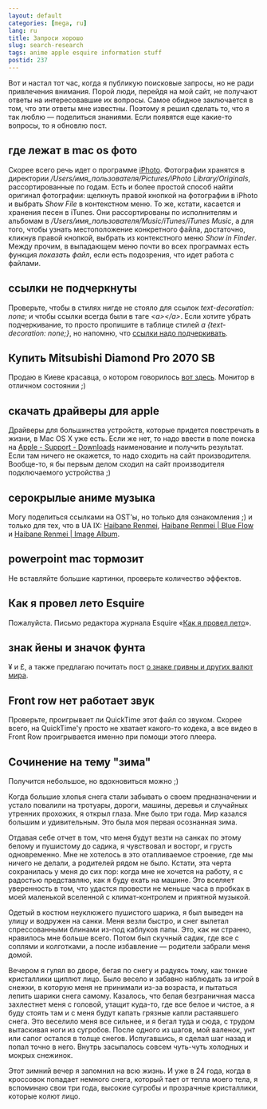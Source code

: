 ```yaml
---
layout: default
categories: [mega, ru]
lang: ru
title: Запроси хорошо
slug: search-research
tags: anime apple esquire information stuff 
postid: 237
---
```

Вот и настал тот час, когда я публикую поисковые запросы, но не ради привлечения внимания. Порой люди, перейдя на мой сайт, не получают ответы на интересовавшие их вопросы. Самое обидное заключается в том, что эти ответы мне известны. Поэтому я решил сделать то, что я так люблю — поделиться знаниями. Если появятся еще какие-то вопросы, то я обновлю пост.



## где лежат в mac os фото

Скорее всего речь идет о программе <a href="http://www.apple.com/ilife/iphoto/">iPhoto</a>. Фотографии хранятся в директории <i>/Users/имя_пользователя/Pictures/iPhoto Library/Originals</i>, рассортированные по годам. Есть и более простой способ найти оригинал фотографии: щелкнуть правой кнопкой на фотографии в iPhoto и выбрать <i>Show File</i> в контекстном меню. То же, кстати, касается и хранения песен в iTunes. Они рассортированы по исполнителям и альбомам в <i>/Users/имя_пользователя/Music/iTunes/iTunes Music</i>, а для того, чтобы узнать местоположение конкретного файла, достаточно, кликнув правой кнопкой, выбрать из контекстного меню <i>Show in Finder</i>. Между прочим, в выпадающем меню почти во всех программах есть функция <i>показать файл</i>, если есть подозрения, что идет работа с файлами.



## ссылки не подчеркнуты

Проверьте, чтобы в стилях нигде не стояло для ссылок <i>text-decoration: none;</i> и чтобы ссылки всегда были в таге <i>&lt;a&gt;&lt;/a&gt;</i>. Если хотите убрать подчеркивание, то просто пропишите в таблице стилей <i>a {text-decoration: none;}</i>, но напомню, что <a href="/mega/2007/11/28/visible-links/">ссылки надо подчеркивать</a>.



## Купить Mitsubishi Diamond Pro 2070 SB

Продаю в Киеве красавца, о котором говорилось <a href="/mega/2007/08/17/deja-vu/">вот здесь</a>. Монитор в отличном состоянии ;)<!--more-->



## скачать драйверы для apple

Драйверы для большинства устройств, которые придется повстречать в жизни, в Mac OS X уже есть. Если же нет, то надо ввести в поле поиска на <a href="http://www.apple.com/support/downloads/">Apple - Support - Downloads</a> наименование и получить результат. Если там ничего не окажется, то надо сходить на сайт производителя. Вообще-то, я бы первым делом сходил на сайт производителя подключаемого устройства ;)



## серокрылые аниме музыка

Могу поделиться ссылками на OST'ы, но только для ознакомления ;) и только для тех, что в UA IX:
<a href="http://animezis.com.ua/music/68">Haibane Renmei</a>, <a href="http://animezis.com.ua/music/70">Haibane Renmei | Blue Flow</a> и <a href="http://animezis.com.ua/music/69">Haibane Renmei | Image Album</a>.



## powerpoint mac тормозит

Не вставляйте большие картинки, проверьте количество эффектов.



## Как я провел лето Esquire

Пожалуйста. Письмо редактора журнала Esquire «<a href="http://esquire.ru/articles/03/letter/">Как я провел лето</a>».



## знак йены и значок фунта

¥ и £, а также предлагаю почитать пост <a href="/mega/2007/09/03/uah/">о знаке гривны и других валют мира</a>.



## Front row нет работает звук

Проверьте, проигрывает ли QuickTime этот файл со звуком. Скорее всего, на QuickTime'у просто не хватает какого-то кодека, а все видео в Front Row проигрывается именно при помощи этого плеера.

<h2 id="composition">Сочинение на тему "зима"</h2>
Получится небольшое, но вдохновиться можно ;)

Когда большие хлопья снега стали забывать о своем предназначении и устало повалили на тротуары, дороги, машины, деревья и случайных утренних прохожих, я открыл глаза. Мне было три года. Мир казался большим и удивительным. Это была моя первая осознанная зима.

Отдавая себе отчет в том, что меня будут везти на санках по этому белому и пушистому до садика, я чувствовал и восторг, и грусть одновременно. Мне не хотелось в это отапливаемое строение, где мы ничего не делали, а родителей рядом не было. Кстати, эта черта сохранилась у меня до сих пор: когда мне не хочется на работу, я с радостью представляю, как я буду ехать на машине. Это вселяет уверенность в том, что удастся провести не меньше часа в пробках в моей маленькой вселенной с климат-контролем и приятной музыкой.

Одетый в костюм неуклюжего пушистого шарика, я был выведен на улицу и водружен на санки. Меня везли быстро, и снег вылетал спрессованными блинами из-под каблуков папы. Это, как ни странно, нравилось мне больше всего. Потом был скучный садик, где все с соплями и колготками, а после избавление — родители забрали меня домой. 

Вечером я гулял во дворе, бегая по снегу и радуясь тому, как тонкие кристаллики щиплют лицо. Было весело и забавно наблюдать за игрой в снежки, в которую меня не принимали из-за возраста, и пытаться лепить шарики снега самому. Казалось, что белая безграничная масса захлестнет меня с головой, утащит куда-то, где все белое и чистое, а я буду стоять там и с меня будут капать грязные капли растаявшего снега. Это веселило меня все сильнее, и я бегал туда и сюда, с трудом вытаскивая ноги из сугробов. После одного из шагов, мой валенок, унт или сапог остался в толще снегов. Испугавшись, я сделал шаг назад и попал точно в него. Внутрь засыпалось совсем чуть-чуть холодных и мокрых снежинок.

Этот зимний вечер я запомнил на всю жизнь. И уже в 24 года, когда в кроссовок попадает немного снега, который тает от тепла моего тела, я вспоминаю свои три года, высокие сугробы и прозрачные кристаллики, которые колют лицо.